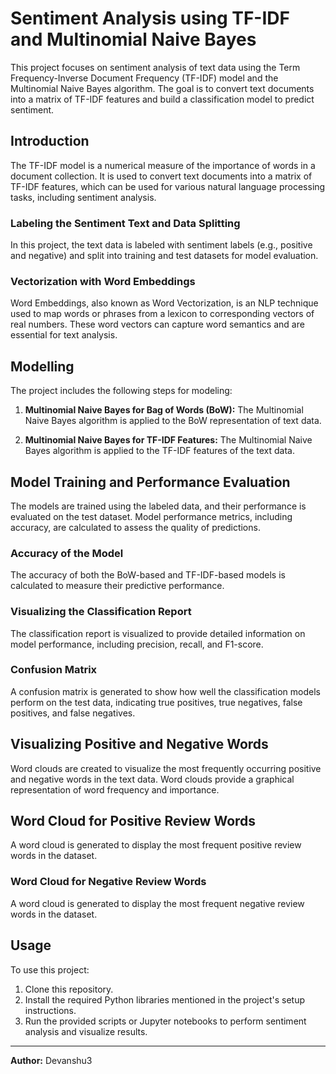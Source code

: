 # Sentiment Analysis using TF-IDF and Multinomial Naive Bayes

This project focuses on sentiment analysis of text data using the Term Frequency-Inverse Document Frequency (TF-IDF) model and the Multinomial Naive Bayes algorithm. The goal is to convert text documents into a matrix of TF-IDF features and build a classification model to predict sentiment.

## Introduction

The TF-IDF model is a numerical measure of the importance of words in a document collection. It is used to convert text documents into a matrix of TF-IDF features, which can be used for various natural language processing tasks, including sentiment analysis.

### Labeling the Sentiment Text and Data Splitting

In this project, the text data is labeled with sentiment labels (e.g., positive and negative) and split into training and test datasets for model evaluation.

### Vectorization with Word Embeddings

Word Embeddings, also known as Word Vectorization, is an NLP technique used to map words or phrases from a lexicon to corresponding vectors of real numbers. These word vectors can capture word semantics and are essential for text analysis.

## Modelling

The project includes the following steps for modeling:

1. **Multinomial Naive Bayes for Bag of Words (BoW):** The Multinomial Naive Bayes algorithm is applied to the BoW representation of text data.

2. **Multinomial Naive Bayes for TF-IDF Features:** The Multinomial Naive Bayes algorithm is applied to the TF-IDF features of the text data.

## Model Training and Performance Evaluation

The models are trained using the labeled data, and their performance is evaluated on the test dataset. Model performance metrics, including accuracy, are calculated to assess the quality of predictions.

### Accuracy of the Model

The accuracy of both the BoW-based and TF-IDF-based models is calculated to measure their predictive performance.

### Visualizing the Classification Report

The classification report is visualized to provide detailed information on model performance, including precision, recall, and F1-score.

### Confusion Matrix

A confusion matrix is generated to show how well the classification models perform on the test data, indicating true positives, true negatives, false positives, and false negatives.

## Visualizing Positive and Negative Words

Word clouds are created to visualize the most frequently occurring positive and negative words in the text data. Word clouds provide a graphical representation of word frequency and importance.

## Word Cloud for Positive Review Words

A word cloud is generated to display the most frequent positive review words in the dataset.

### Word Cloud for Negative Review Words

A word cloud is generated to display the most frequent negative review words in the dataset.

## Usage

To use this project:

1. Clone this repository.
2. Install the required Python libraries mentioned in the project's setup instructions.
3. Run the provided scripts or Jupyter notebooks to perform sentiment analysis and visualize results.

---

**Author:** Devanshu3

